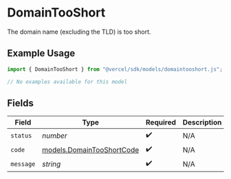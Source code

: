 # DomainTooShort

The domain name (excluding the TLD) is too short.

## Example Usage

```typescript
import { DomainTooShort } from "@vercel/sdk/models/domaintooshort.js";

// No examples available for this model
```

## Fields

| Field                                                        | Type                                                         | Required                                                     | Description                                                  |
| ------------------------------------------------------------ | ------------------------------------------------------------ | ------------------------------------------------------------ | ------------------------------------------------------------ |
| `status`                                                     | *number*                                                     | :heavy_check_mark:                                           | N/A                                                          |
| `code`                                                       | [models.DomainTooShortCode](../models/domaintooshortcode.md) | :heavy_check_mark:                                           | N/A                                                          |
| `message`                                                    | *string*                                                     | :heavy_check_mark:                                           | N/A                                                          |